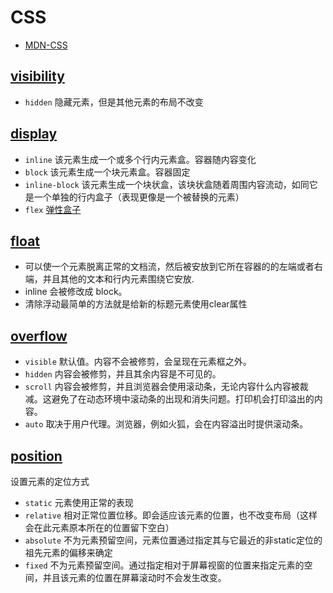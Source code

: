 # CSS

* [MDN-CSS](https://developer.mozilla.org/zh-CN/docs/Web/CSS)

## [visibility](https://developer.mozilla.org/zh-CN/docs/Web/CSS/visibility)

* `hidden` 隐藏元素，但是其他元素的布局不改变

## [display](https://developer.mozilla.org/zh-CN/docs/Web/CSS/display)

* `inline` 该元素生成一个或多个行内元素盒。容器随内容变化
* `block` 该元素生成一个块元素盒。容器固定
* `inline-block` 该元素生成一个块状盒，该块状盒随着周围内容流动，如同它是一个单独的行内盒子（表现更像是一个被替换的元素）
* `flex` [弹性盒子](https://developer.mozilla.org/zh-CN/docs/Web/CSS/CSS_Flexible_Box_Layout/Using_CSS_flexible_boxes)

## [float](https://developer.mozilla.org/zh-CN/docs/CSS/float)

* 可以使一个元素脱离正常的文档流，然后被安放到它所在容器的的左端或者右端，并且其他的文本和行内元素围绕它安放.
* inline 会被修改成 block。
* 清除浮动最简单的方法就是给新的标题元素使用clear属性

## [overflow](https://developer.mozilla.org/zh-CN/docs/Web/CSS/overflow)

* `visible` 默认值。内容不会被修剪，会呈现在元素框之外。
* `hidden` 内容会被修剪，并且其余内容是不可见的。
* `scroll` 内容会被修剪，并且浏览器会使用滚动条，无论内容什么内容被裁减。这避免了在动态环境中滚动条的出现和消失问题。打印机会打印溢出的内容。
* `auto` 取决于用户代理。浏览器，例如火狐，会在内容溢出时提供滚动条。

## [position](https://developer.mozilla.org/zh-CN/docs/Web/CSS/position)

设置元素的定位方式

* `static` 元素使用正常的表现
* `relative` 相对正常位置位移。即会适应该元素的位置，也不改变布局（这样会在此元素原本所在的位置留下空白）
* `absolute` 不为元素预留空间，元素位置通过指定其与它最近的非static定位的祖先元素的偏移来确定
* `fixed` 不为元素预留空间。通过指定相对于屏幕视窗的位置来指定元素的空间，并且该元素的位置在屏幕滚动时不会发生改变。
